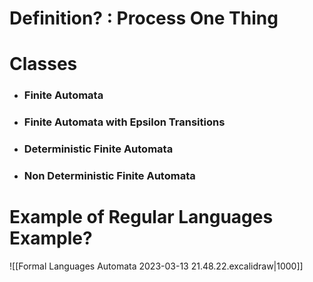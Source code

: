 # Definition? : Process One Thing

# Classes 

- ### Finite Automata
- ### Finite Automata with Epsilon Transitions
- ### Deterministic Finite Automata
- ### Non Deterministic Finite Automata

# Example of Regular Languages Example?
![[Formal Languages Automata 2023-03-13 21.48.22.excalidraw|1000]]
